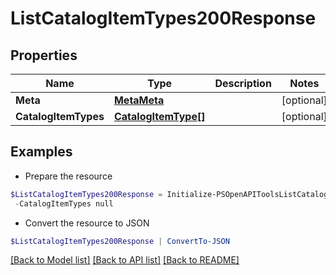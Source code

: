 # ListCatalogItemTypes200Response
## Properties

Name | Type | Description | Notes
------------ | ------------- | ------------- | -------------
**Meta** | [**MetaMeta**](MetaMeta.md) |  | [optional] 
**CatalogItemTypes** | [**CatalogItemType[]**](CatalogItemType.md) |  | [optional] 

## Examples

- Prepare the resource
```powershell
$ListCatalogItemTypes200Response = Initialize-PSOpenAPIToolsListCatalogItemTypes200Response  -Meta null `
 -CatalogItemTypes null
```

- Convert the resource to JSON
```powershell
$ListCatalogItemTypes200Response | ConvertTo-JSON
```

[[Back to Model list]](../README.md#documentation-for-models) [[Back to API list]](../README.md#documentation-for-api-endpoints) [[Back to README]](../README.md)

